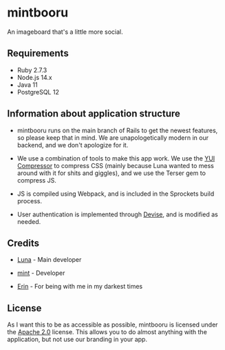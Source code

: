 # mintbooru

An imageboard that's a little more social.

## Requirements

- Ruby 2.7.3
- Node.js 14.x
- Java 11
- PostgreSQL 12

## Information about application structure

- mintbooru runs on the main branch of Rails to get the newest features,
  so please keep that in mind. We are unapologetically modern in our backend,
  and we don't apologize for it.

- We use a combination of tools to make this app work. We use the
  [YUI Compressor](https://yui.github.io/yuicompressor/) to compress CSS
  (mainly because Luna wanted to mess around with it for shits and giggles),
  and we use the Terser gem to compress JS.

- JS is compiled using Webpack, and is included in the Sprockets build process.

- User authentication is implemented through
  [Devise](https://github.com/heartcombo/devise), and is modified as needed.

## Credits

- [Luna](https://luna.mint.lgbt) - Main developer

- [mint](https://they.mint.lgbt) - Developer

- [Erin](https://the-system.eu.org) - For being with me in my darkest times

## License

As I want this to be as accessible as possible, mintbooru is licensed under the
[Apache 2.0](COPYING) license. This allows you to do almost anything with the application,
but not use our branding in your app.
